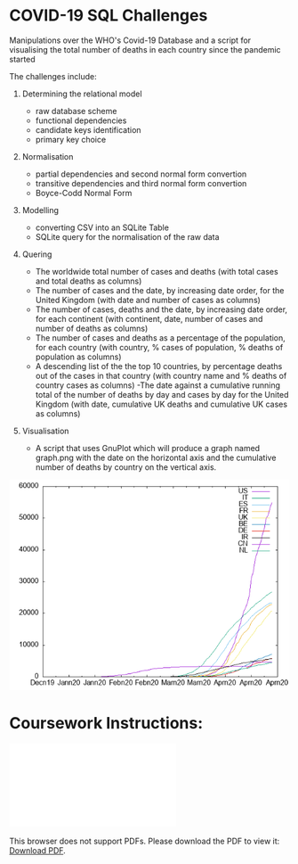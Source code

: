 # COVID-19 SQL Challenges
Manipulations over the WHO's Covid-19 Database and a script for visualising the total number of deaths in each country since the pandemic started

The challenges include:
1. Determining the relational model
    - raw database scheme
    - functional dependencies
    - candidate keys identification
    - primary key choice
    
2. Normalisation
    - partial dependencies and second normal form convertion
    - transitive dependencies and third normal form convertion
    - Boyce-Codd Normal Form
  
3. Modelling 
    - converting CSV into an SQLite Table
    - SQLite query for the normalisation of the raw data
    
4. Quering
    - The worldwide total number of cases and deaths (with total cases and total deaths as columns)
    - The number of cases and the date, by increasing date order, for the United Kingdom (with date and number of cases as columns)
    - The number of cases, deaths and the date, by increasing date order, for each continent (with continent, date, number of cases and number of deaths as columns)
    - The number of cases and deaths as a percentage of the population, for each country (with country, % cases of population, % deaths of population as columns)
    - A descending list of the the top 10 countries, by percentage deaths out of the cases in that country (with country name and % deaths of country cases as columns)
    -The date against a cumulative running total of the number of deaths by day and cases by day for the United Kingdom (with date, cumulative UK deaths and cumulative UK cases as columns)
5. Visualisation
    - A script that uses GnuPlot which will produce a graph named graph.png with the date on the horizontal axis and the cumulative number of deaths by country on the vertical axis.
      

![A visualisation of the data using the plot.sh script](graph.png) 

# Coursework Instructions:

<object data="Instructions.pdf" type="application/pdf" width="700px" height="700px">
    <embed src="Instructions.pdf">
        <p>This browser does not support PDFs. Please download the PDF to view it: <a href="Instructions.pdf">Download PDF</a>.</p>
    </embed>
</object>
